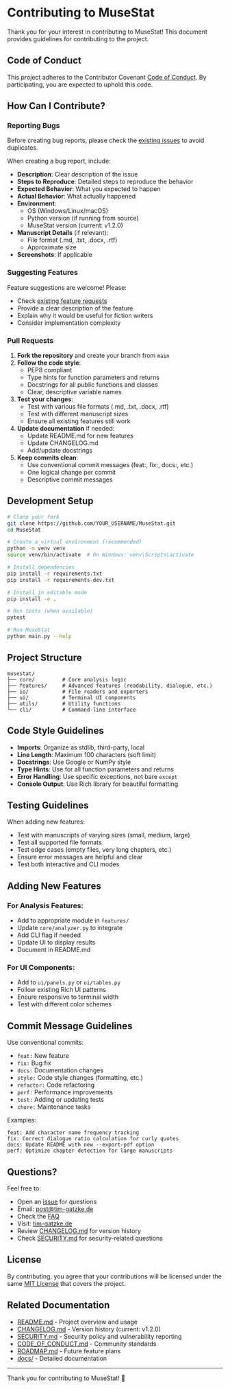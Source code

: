 # Contributing to MuseStat

Thank you for your interest in contributing to MuseStat! This document provides guidelines for contributing to the project.

## Code of Conduct

This project adheres to the Contributor Covenant [Code of Conduct](CODE_OF_CONDUCT.md). By participating, you are expected to uphold this code.

## How Can I Contribute?

### Reporting Bugs

Before creating bug reports, please check the [existing issues](https://github.com/Tfc538/MuseStat/issues) to avoid duplicates.

When creating a bug report, include:
- **Description**: Clear description of the issue
- **Steps to Reproduce**: Detailed steps to reproduce the behavior
- **Expected Behavior**: What you expected to happen
- **Actual Behavior**: What actually happened
- **Environment**: 
  - OS (Windows/Linux/macOS)
  - Python version (if running from source)
  - MuseStat version (current: v1.2.0)
- **Manuscript Details** (if relevant):
  - File format (.md, .txt, .docx, .rtf)
  - Approximate size
- **Screenshots**: If applicable

### Suggesting Features

Feature suggestions are welcome! Please:
- Check [existing feature requests](https://github.com/Tfc538/MuseStat/issues?q=is%3Aissue+label%3Aenhancement)
- Provide a clear description of the feature
- Explain why it would be useful for fiction writers
- Consider implementation complexity

### Pull Requests

1. **Fork the repository** and create your branch from `main`
2. **Follow the code style**:
   - PEP8 compliant
   - Type hints for function parameters and returns
   - Docstrings for all public functions and classes
   - Clear, descriptive variable names
3. **Test your changes**:
   - Test with various file formats (.md, .txt, .docx, .rtf)
   - Test with different manuscript sizes
   - Ensure all existing features still work
4. **Update documentation** if needed:
   - Update README.md for new features
   - Update CHANGELOG.md
   - Add/update docstrings
5. **Keep commits clean**:
   - Use conventional commit messages (feat:, fix:, docs:, etc.)
   - One logical change per commit
   - Descriptive commit messages

## Development Setup

```bash
# Clone your fork
git clone https://github.com/YOUR_USERNAME/MuseStat.git
cd MuseStat

# Create a virtual environment (recommended)
python -m venv venv
source venv/bin/activate  # On Windows: venv\Scripts\activate

# Install dependencies
pip install -r requirements.txt
pip install -r requirements-dev.txt

# Install in editable mode
pip install -e .

# Run tests (when available)
pytest

# Run MuseStat
python main.py --help
```

## Project Structure

```
musestat/
├── core/         # Core analysis logic
├── features/     # Advanced features (readability, dialogue, etc.)
├── io/           # File readers and exporters
├── ui/           # Terminal UI components
├── utils/        # Utility functions
└── cli/          # Command-line interface
```

## Code Style Guidelines

- **Imports**: Organize as stdlib, third-party, local
- **Line Length**: Maximum 100 characters (soft limit)
- **Docstrings**: Use Google or NumPy style
- **Type Hints**: Use for all function parameters and returns
- **Error Handling**: Use specific exceptions, not bare `except`
- **Console Output**: Use Rich library for beautiful formatting

## Testing Guidelines

When adding new features:
- Test with manuscripts of varying sizes (small, medium, large)
- Test all supported file formats
- Test edge cases (empty files, very long chapters, etc.)
- Ensure error messages are helpful and clear
- Test both interactive and CLI modes

## Adding New Features

### For Analysis Features:
- Add to appropriate module in `features/`
- Update `core/analyzer.py` to integrate
- Add CLI flag if needed
- Update UI to display results
- Document in README.md

### For UI Components:
- Add to `ui/panels.py` or `ui/tables.py`
- Follow existing Rich UI patterns
- Ensure responsive to terminal width
- Test with different color schemes

## Commit Message Guidelines

Use conventional commits:

- `feat:` New feature
- `fix:` Bug fix
- `docs:` Documentation changes
- `style:` Code style changes (formatting, etc.)
- `refactor:` Code refactoring
- `perf:` Performance improvements
- `test:` Adding or updating tests
- `chore:` Maintenance tasks

Examples:
```
feat: Add character name frequency tracking
fix: Correct dialogue ratio calculation for curly quotes
docs: Update README with new --export-pdf option
perf: Optimize chapter detection for large manuscripts
```

## Questions?

Feel free to:
- Open an [issue](https://github.com/Tfc538/MuseStat/issues) for questions
- Email: [post@tim-gatzke.de](mailto:post@tim-gatzke.de)
- Check the [FAQ](docs/faq.md)
- Visit: [tim-gatzke.de](https://tim-gatzke.de)
- Review [CHANGELOG.md](CHANGELOG.md) for version history
- Check [SECURITY.md](SECURITY.md) for security-related questions

## License

By contributing, you agree that your contributions will be licensed under the same [MIT License](LICENSE) that covers the project.

## Related Documentation

- [README.md](README.md) - Project overview and usage
- [CHANGELOG.md](CHANGELOG.md) - Version history (current: v1.2.0)
- [SECURITY.md](SECURITY.md) - Security policy and vulnerability reporting
- [CODE_OF_CONDUCT.md](CODE_OF_CONDUCT.md) - Community standards
- [ROADMAP.md](ROADMAP.md) - Future feature plans
- [docs/](docs/) - Detailed documentation

---

Thank you for contributing to MuseStat! 🎉

